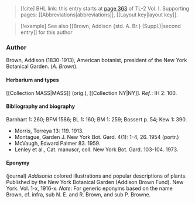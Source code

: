 > [!cite] BHL link: this entry starts at [page 363](https://www.biodiversitylibrary.org/item/103414#page/411/mode/1up) of TL-2 Vol. I.
> Supporting pages: [[Abbreviations|abbreviations]], [[Layout key|layout key]].

> [!example] See also [[Brown, Addison {std. A. Br.} (Suppl.)|second entry]] for this author

### Author

Brown, Addison (1830-1913), American botanist, president of the New York Botanical Garden. (*A. Brown*).

#### Herbarium and types

[[Collection MASS|MASS]] (orig.), [[Collection NY|NY]].
*Ref*.: IH 2: 100.

#### Bibliography and biography

Barnhart 1: 260; BFM 1586; BL 1: 160; BM 1: 259; Bossert p. 54; Kew 1: 390.
- Morris, Torreya 13: 119. 1913.
- Montague, Garden J. New York Bot. Gard. 4(1): 1-4, 26. 1954 (portr.)
- McVaugh, Edward Palmer 83. 1959.
- Lenley et al., Cat. manuscr, coll. New York Bot. Gard. 103-104. 1973.

#### Eponymy

(journal) *Addisonia* colored illustrations and popular descriptions of plants. Published by the New York Botanical Garden (Addison Brown Fund). New York. Vol. 1-x, 1916-x. *Note*: For generic eponyms based on the name Brown, cf. infra, sub N. E. and R. Brown, and sub P. Browne.

